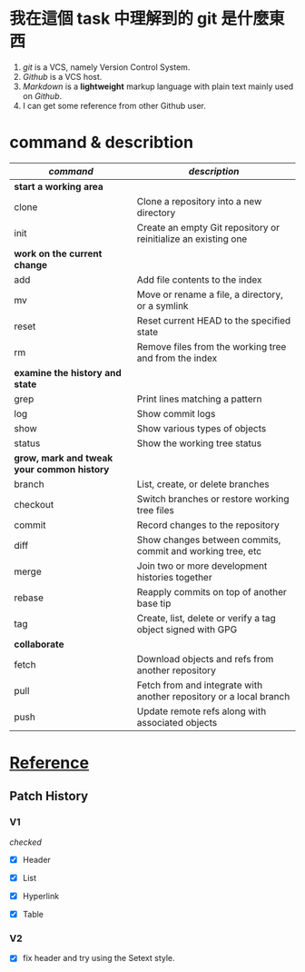我在這個 task 中理解到的 git 是什麼東西
=======================================

1. *git* is a VCS, namely Version Control System.
2. *Github* is a VCS host.
3. *Markdown* is a **lightweight** markup language with plain text mainly used on *Github*.
4. I can get some reference from other Github user.

# command & describtion

|*command*	|*description*								|
|---------------|-----------------------------------------------------------------------|
|**start a working area**								|
|clone		|Clone a repository into a new directory				|
|init		|Create an empty Git repository or reinitialize an existing one		|
|**work on the current change**								|
|add		|Add file contents to the index						|
|mv		|Move or rename a file, a directory, or a symlink			|
|reset		|Reset current HEAD to the specified state				|
|rm		|Remove files from the working tree and from the index			|
|**examine the history and state**							|
|grep		|Print lines matching a pattern						|
|log		|Show commit logs							|
|show		|Show various types of objects						|
|status		|Show the working tree status						|
|**grow, mark and tweak your common history**						|
|branch 	|List, create, or delete branches					|
|checkout	|Switch branches or restore working tree files				|
|commit		|Record changes to the repository					|
|diff		|Show changes between commits, commit and working tree, etc		|
|merge		|Join two or more development histories together			|
|rebase		|Reapply commits on top of another base tip				|
|tag		|Create, list, delete or verify a tag object signed with GPG		|
|**collaborate**									|
|fetch		|Download objects and refs from another repository			|
|pull		|Fetch from and integrate with another repository or a local branch	|
|push		|Update remote refs along with associated objects			|
	

# [Reference](https://git-scm.com/docs)


Patch History
-------------

### V1

*checked*
- [x] Header
- [x] List
- [x] Hyperlink
- [x] Table


### V2

- [x] fix header and try using the Setext style.
